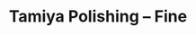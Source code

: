 ---
layout: product
title: "Tamiya Polishing – Fine"
price: "800" 
desc: "N/A"
img_path: "/assets/img/87069.jpg"
brand: "N/A"
available: false
special_offer: false
new: true
soon: false
cat: "070000"
subcat: "070500"
subsubcat: "0N/A"
sifra: "87069"
popular: false
---